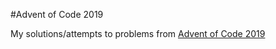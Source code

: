 #Advent of Code 2019

My solutions/attempts to problems from [Advent of Code 2019](https://adventofcode.com/2019/about)